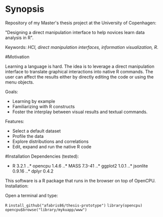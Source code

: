 # Synopsis
Repository of my Master's thesis project at the University of Copenhagen:

"Designing a direct manipulation interface to help novices learn data analysis in R".

Keywords: *HCI, direct manipulation interfaces, information visualization, R*.

#Motivation

Learning a language is hard. The idea is to leverage a direct manipulation interface to translate graphical
interactions into native R commands. The user can affect the results either by directly editing the code or using the menu objects.

Goals:

* Learning by example
* Familiarizing with R constructs
* Foster the interplay between visual results and textual commands.

Features:

* Select a default dataset 
* Profile the data
* Explore distributions and correlations
* Edit, expand and run the native R code

#Installation
Dependencies (tested):

- R 3.2.1
..* opencpu 1.4.6
..* MASS 7.3-41
..* ggplot2 1.0.1
..* jsonlite 0.9.16
..* dplyr 0.4.2

This software is a R package that runs in the browser on top of OpenCPU. Installation:

Open a terminal and type:

`R`
`install_github("afabris86/thesis-prototype")`
`library(opencpu)`
`opencpu$browse("library/mykuapp/www")`






